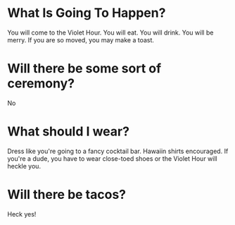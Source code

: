 # What Is Going To Happen?

You will come to the Violet Hour.  You will eat.  You will drink.  You will be merry.  If you are so moved, you may make a toast.

# Will there be some sort of ceremony?

No

# What should I wear?
Dress like you're going to a fancy cocktail bar.  Hawaiin shirts encouraged.  If you're a dude, you have to wear close-toed shoes or the Violet Hour will heckle you.

# Will there be tacos?
Heck yes!
